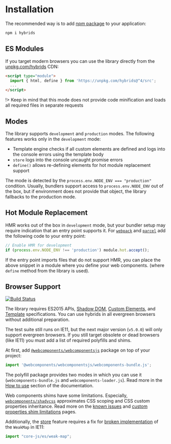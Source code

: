 # Installation

The recommended way is to add [npm package](https://www.npmjs.com/package/hybrids) to your application:

```bash
npm i hybrids
```

## ES Modules

If you target modern browsers you can use the library directly from the [unpkg.com/hybrids](https://unpkg.com/hybrids@^4/src) CDN:

```html
<script type="module">
  import { html, define } from 'https://unpkg.com/hybrids@^4/src';
  ...
</script>
```

!> Keep in mind that this mode does not provide code minification and loads all required files in separate requests

## Modes

The library supports `development` and `production` modes. The following features works only in the `development` mode:

- Template engine checks if all custom elements are defined and logs into the console errors using the template body
- `store` logs into the console uncaught promise errors
- `define()` allows re-defining elements for hot module replacement support
  
The mode is detected by the `process.env.NODE_ENV === "production"` condition. Usually, bundlers support access to `process.env.NODE_ENV` out of the box, but if environment does not provide that object, the library fallbacks to the production mode.

## Hot Module Replacement

HMR works out of the box in `development` mode, but your bundler setup may require indication that an entry point supports it. For [`webpack`](https://webpack.js.org) and [`parcel`](https://parceljs.org/) add the following code to your entry point:

```javascript
// Enable HMR for development
if (process.env.NODE_ENV !== 'production') module.hot.accept();
```

If the entry point imports files that do not support HMR, you can place the above snippet in a module where you define your web components. (where `define` method from the library is used).

## Browser Support

[![Build Status](https://app.saucelabs.com/browser-matrix/hybrids.svg)](https://app.saucelabs.com/open_sauce/user/hybrids/builds)

The library requires ES2015 APIs, [Shadow DOM](https://w3c.github.io/webcomponents/spec/shadow/), [Custom Elements](https://www.w3.org/TR/custom-elements/), and [Template](https://www.w3.org/TR/html-templates/) specifications. You can use hybrids in all evergreen browsers without additional preparation.

The test suite still runs on IE11, but the next major version (`v5.0.0`) will only support evergreen browsers. If you still target obsolete or dead browsers (like IE11) you must add a list of required polyfills and shims.

At first, add [`@webcomponents/webcomponentsjs`](https://github.com/webcomponents/webcomponentsjs) package on top of your project:

```javascript
import '@webcomponents/webcomponentsjs/webcomponents-bundle.js';
```

The polyfill package provides two modes in which you can use it (`webcomponents-bundle.js` and `webcomponents-loader.js`). Read more in the [How to use](https://github.com/webcomponents/polyfills/tree/master/packages/webcomponentsjs#how-to-use) section of the documentation.

Web components shims have some limitations. Especially, [`webcomponents/shadycss`](https://github.com/webcomponents/polyfills/tree/master/packages/shadycss#shadycss) approximates CSS scoping and CSS custom properties inheritance. Read more on the [known issues](https://github.com/webcomponents/polyfills/tree/master/packages/webcomponentsjs#known-issues) and [custom properties shim limitations](https://www.polymer-project.org/3.0/docs/devguide/custom-css-properties#custom-properties-shim-limitations) pages.

Additionally, the [store](./docs/store/introduction.md) feature requires a fix for [broken implementation](https://github.com/zloirock/core-js/issues/384) of the `WeakMap` in IE11:

```javascript
import "core-js/es/weak-map";
```
